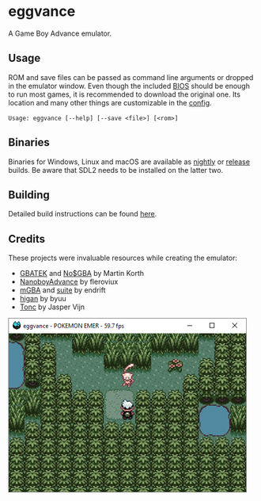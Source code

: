 # eggvance
A Game Boy Advance emulator.

## Usage
ROM and save files can be passed as command line arguments or dropped in the emulator window. Even though the included [BIOS](https://github.com/Nebuleon/ReGBA/tree/master/bios) should be enough to run most games, it is recommended to download the original one. Its location and many other things are customizable in the [config](eggvance/eggvance.ini).

```
Usage: eggvance [--help] [--save <file>] [<rom>]
```

## Binaries
Binaries for Windows, Linux and macOS are available as [nightly](https://github.com/jsmolka/eggvance/actions) or [release](https://github.com/jsmolka/eggvance/releases) builds. Be aware that SDL2 needs to be installed on the latter two.

## Building
Detailed build instructions can be found [here](BUILDING.md).

## Credits
These projects were invaluable resources while creating the emulator:
- [GBATEK](https://problemkaputt.de/gbatek.htm) and [No$GBA](https://problemkaputt.de/gba.htm) by Martin Korth
- [NanoboyAdvance](https://github.com/fleroviux/NanoboyAdvance) by fleroviux
- [mGBA](https://github.com/mgba-emu/mgba) and [suite](https://github.com/mgba-emu/suite) by endrift
- [higan](https://github.com/higan-emu/higan) by byuu
- [Tonc](https://www.coranac.com/tonc/text/toc.htm) by Jasper Vijn

![screenshot](screenshot.png)
